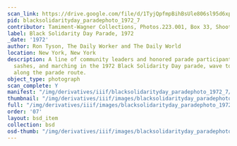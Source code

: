 ```yaml
---
scan_link: https://drive.google.com/file/d/1TyjQpfmpBihBsUle806sl95d6xpwUe3O/view?usp=sharing
pid: blacksolidarityday_paradephoto_1972_7
contributor: Tamiment-Wagner Collections, Photos.223.001, Box 33, Shoot 720258
label: Black Solidarity Day Parade, 1972
_date: '1972'
author: Ron Tyson, The Daily Worker and The Daily World
location: New York, New York
description: A line of community leaders and honored parade participants, wearing
  sashes, and marching in the 1972 Black Solidarity Day parade, wave to the crowds
  along the parade route.
object_type: photograph
scan_complete: Y
manifest: "/img/derivatives/iiif/blacksolidarityday_paradephoto_1972_7/manifest.json"
thumbnail: "/img/derivatives/iiif/images/blacksolidarityday_paradephoto_1972_7/full/250,/0/default.jpg"
full: "/img/derivatives/iiif/images/blacksolidarityday_paradephoto_1972_7/full/1140,/0/default.jpg"
order: '07'
layout: bsd_item
collection: bsd
osd-thumb: "/img/derivatives/iiif/images/blacksolidarityday_paradephoto_1972_7/full/375,/0/default.jpg"
---
```

